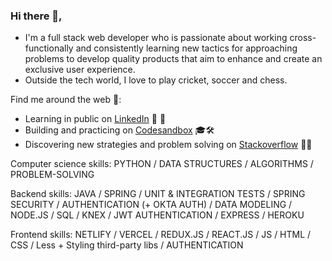 ### Hi there 👋,

* I'm a full stack web developer who is passionate about working cross-functionally and consistently learning new tactics for approaching problems to develop quality products that aim to enhance and create an exclusive user experience.
* Outside the tech world, I love to play cricket, soccer and chess.


Find me around the web 🔬:

 * Learning in public on [LinkedIn](https://www.linkedin.com/in/bhawnishkumar/) 👥 💼  
 * Building and practicing on [Codesandbox](https://codesandbox.io/u/mrbhawnish) 🎓🛠 
 * Discovering new strategies and problem solving on [Stackoverflow](https://stackoverflow.com/users/6513620/bhawnish-kumar) 🔭🔬 


Computer science skills: PYTHON / DATA STRUCTURES / ALGORITHMS / PROBLEM-SOLVING

Backend skills:  JAVA / SPRING / UNIT & INTEGRATION TESTS / SPRING SECURITY / AUTHENTICATION (+ OKTA AUTH) / DATA MODELING / NODE.JS / SQL / KNEX / JWT AUTHENTICATION / EXPRESS / HEROKU

Frontend skills: NETLIFY / VERCEL / REDUX.JS / REACT.JS / JS / HTML / CSS / Less + Styling third-party libs / AUTHENTICATION





